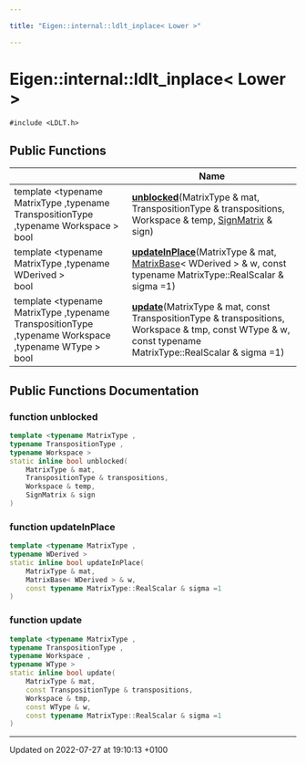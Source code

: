 ```yaml
---

title: "Eigen::internal::ldlt_inplace< Lower >"

---
```


# Eigen::internal::ldlt_inplace< Lower >






`#include <LDLT.h>`

## Public Functions

|                | Name           |
| -------------- | -------------- |
| template <typename MatrixType ,typename TranspositionType ,typename Workspace \> <br>bool | **[unblocked](http://example.org/classes/structeigen_1_1internal_1_1ldlt__inplace_3_01lower_01_4/#function-unblocked)**(MatrixType & mat, TranspositionType & transpositions, Workspace & temp, <a href="http://example.org/namespaces/namespaceeigen_1_1internal/#enum-signmatrix">SignMatrix</a> & sign) |
| template <typename MatrixType ,typename WDerived \> <br>bool | **[updateInPlace](http://example.org/classes/structeigen_1_1internal_1_1ldlt__inplace_3_01lower_01_4/#function-updateinplace)**(MatrixType & mat, <a href="http://example.org/classes/classeigen_1_1matrixbase/">MatrixBase</a>< WDerived > & w, const typename MatrixType::RealScalar & sigma =1) |
| template <typename MatrixType ,typename TranspositionType ,typename Workspace ,typename WType \> <br>bool | **[update](http://example.org/classes/structeigen_1_1internal_1_1ldlt__inplace_3_01lower_01_4/#function-update)**(MatrixType & mat, const TranspositionType & transpositions, Workspace & tmp, const WType & w, const typename MatrixType::RealScalar & sigma =1) |

## Public Functions Documentation

### function unblocked

```cpp
template <typename MatrixType ,
typename TranspositionType ,
typename Workspace >
static inline bool unblocked(
    MatrixType & mat,
    TranspositionType & transpositions,
    Workspace & temp,
    SignMatrix & sign
)
```


### function updateInPlace

```cpp
template <typename MatrixType ,
typename WDerived >
static inline bool updateInPlace(
    MatrixType & mat,
    MatrixBase< WDerived > & w,
    const typename MatrixType::RealScalar & sigma =1
)
```


### function update

```cpp
template <typename MatrixType ,
typename TranspositionType ,
typename Workspace ,
typename WType >
static inline bool update(
    MatrixType & mat,
    const TranspositionType & transpositions,
    Workspace & tmp,
    const WType & w,
    const typename MatrixType::RealScalar & sigma =1
)
```


-------------------------------

Updated on 2022-07-27 at 19:10:13 +0100